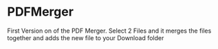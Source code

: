 # PDFMerger

First Version on of the PDF Merger. Select 2 Files and it merges the files together and adds the new file to your Download folder
